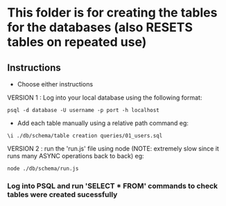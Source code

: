 # This folder is for creating the tables for the databases (also RESETS tables on repeated use)

## Instructions

- Choose either instructions

VERSION 1 : Log into your local database using the following format:
  ``` 
  psql -d database -U username -p port -h localhost 
  ```
- Add each table manually using a relative path command eg:
```
\i ./db/schema/table creation queries/01_users.sql
```


VERSION 2 : run the 'run.js' file using node (NOTE: extremely slow since it runs many ASYNC operations back to back) eg:
```
node ./db/schema/run.js
```


### Log into PSQL and run 'SELECT * FROM' commands to check tables were created sucessfully 
